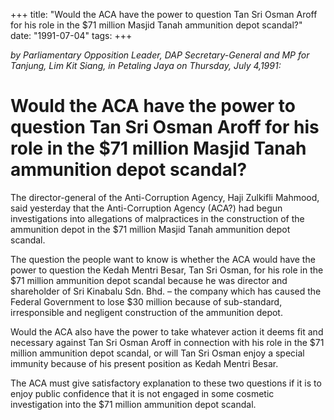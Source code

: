 +++ 
title: "Would the ACA have the power to question Tan Sri Osman Aroff for his role in the $71 million Masjid Tanah ammunition depot scandal?"
date: "1991-07-04"
tags:
+++

_by Parliamentary Opposition Leader, DAP Secretary-General and MP for Tanjung, Lim Kit Siang, in Petaling Jaya on Thursday, July 4,1991:_

# Would the ACA have the power to question Tan Sri Osman Aroff for his role in the $71 million Masjid Tanah ammunition depot scandal?

The director-general of the Anti-Corruption Agency, Haji Zulkifli Mahmood, said yesterday that the Anti-Corruption Agency (ACA?) had begun investigations into allegations of malpractices in the construction of the ammunition depot in the $71 million Masjid Tanah ammunition depot scandal.</u>

The question the people want to know is whether the ACA would have the power to question the Kedah Mentri Besar, Tan Sri Osman, for his role in the $71 million ammunition depot scandal because he was director and shareholder of Sri Kinabalu Sdn. Bhd. – the company which has caused the Federal Government to lose $30 million because of sub-standard, irresponsible and negligent construction of the ammunition depot.

Would the ACA also have the power to take whatever action it deems fit and necessary against Tan Sri Osman Aroff in connection with his role in the $71 million ammunition depot scandal, or will Tan Sri Osman enjoy a special immunity because of his present position as Kedah Mentri Besar.

The ACA must give satisfactory explanation to these two questions if it is to enjoy public confidence that it is not engaged in some cosmetic investigation into the $71 million ammunition depot scandal.
 
